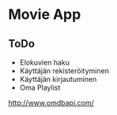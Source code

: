 # Movie App

## ToDo

* Elokuvien haku
* Käyttäjän rekisteröityminen
* Käyttäjän kirjautuminen
* Oma Playlist


http://www.omdbapi.com/
